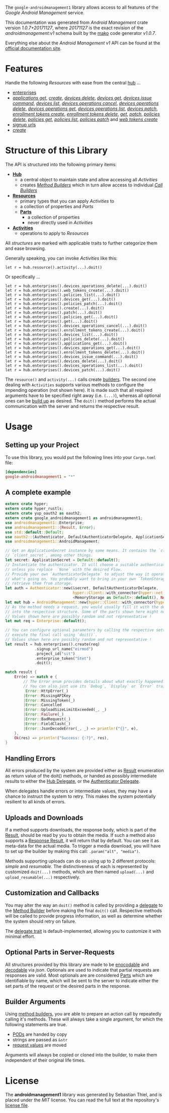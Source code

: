 <!---
DO NOT EDIT !
This file was generated automatically from 'src/mako/api/README.md.mako'
DO NOT EDIT !
-->
The `google-androidmanagement1` library allows access to all features of the *Google Android Management* service.

This documentation was generated from *Android Management* crate version *1.0.7+20171127*, where *20171127* is the exact revision of the *androidmanagement:v1* schema built by the [mako](http://www.makotemplates.org/) code generator *v1.0.7*.

Everything else about the *Android Management* *v1* API can be found at the
[official documentation site](https://developers.google.com/android/management).
# Features

Handle the following *Resources* with ease from the central [hub](https://docs.rs/google-androidmanagement1/1.0.7+20171127/google_androidmanagement1/struct.AndroidManagement.html) ... 

* [enterprises](https://docs.rs/google-androidmanagement1/1.0.7+20171127/google_androidmanagement1/struct.Enterprise.html)
 * [*applications get*](https://docs.rs/google-androidmanagement1/1.0.7+20171127/google_androidmanagement1/struct.EnterpriseApplicationGetCall.html), [*create*](https://docs.rs/google-androidmanagement1/1.0.7+20171127/google_androidmanagement1/struct.EnterpriseCreateCall.html), [*devices delete*](https://docs.rs/google-androidmanagement1/1.0.7+20171127/google_androidmanagement1/struct.EnterpriseDeviceDeleteCall.html), [*devices get*](https://docs.rs/google-androidmanagement1/1.0.7+20171127/google_androidmanagement1/struct.EnterpriseDeviceGetCall.html), [*devices issue command*](https://docs.rs/google-androidmanagement1/1.0.7+20171127/google_androidmanagement1/struct.EnterpriseDeviceIssueCommandCall.html), [*devices list*](https://docs.rs/google-androidmanagement1/1.0.7+20171127/google_androidmanagement1/struct.EnterpriseDeviceListCall.html), [*devices operations cancel*](https://docs.rs/google-androidmanagement1/1.0.7+20171127/google_androidmanagement1/struct.EnterpriseDeviceOperationCancelCall.html), [*devices operations delete*](https://docs.rs/google-androidmanagement1/1.0.7+20171127/google_androidmanagement1/struct.EnterpriseDeviceOperationDeleteCall.html), [*devices operations get*](https://docs.rs/google-androidmanagement1/1.0.7+20171127/google_androidmanagement1/struct.EnterpriseDeviceOperationGetCall.html), [*devices operations list*](https://docs.rs/google-androidmanagement1/1.0.7+20171127/google_androidmanagement1/struct.EnterpriseDeviceOperationListCall.html), [*devices patch*](https://docs.rs/google-androidmanagement1/1.0.7+20171127/google_androidmanagement1/struct.EnterpriseDevicePatchCall.html), [*enrollment tokens create*](https://docs.rs/google-androidmanagement1/1.0.7+20171127/google_androidmanagement1/struct.EnterpriseEnrollmentTokenCreateCall.html), [*enrollment tokens delete*](https://docs.rs/google-androidmanagement1/1.0.7+20171127/google_androidmanagement1/struct.EnterpriseEnrollmentTokenDeleteCall.html), [*get*](https://docs.rs/google-androidmanagement1/1.0.7+20171127/google_androidmanagement1/struct.EnterpriseGetCall.html), [*patch*](https://docs.rs/google-androidmanagement1/1.0.7+20171127/google_androidmanagement1/struct.EnterprisePatchCall.html), [*policies delete*](https://docs.rs/google-androidmanagement1/1.0.7+20171127/google_androidmanagement1/struct.EnterprisePolicyDeleteCall.html), [*policies get*](https://docs.rs/google-androidmanagement1/1.0.7+20171127/google_androidmanagement1/struct.EnterprisePolicyGetCall.html), [*policies list*](https://docs.rs/google-androidmanagement1/1.0.7+20171127/google_androidmanagement1/struct.EnterprisePolicyListCall.html), [*policies patch*](https://docs.rs/google-androidmanagement1/1.0.7+20171127/google_androidmanagement1/struct.EnterprisePolicyPatchCall.html) and [*web tokens create*](https://docs.rs/google-androidmanagement1/1.0.7+20171127/google_androidmanagement1/struct.EnterpriseWebTokenCreateCall.html)
* [signup urls](https://docs.rs/google-androidmanagement1/1.0.7+20171127/google_androidmanagement1/struct.SignupUrl.html)
 * [*create*](https://docs.rs/google-androidmanagement1/1.0.7+20171127/google_androidmanagement1/struct.SignupUrlCreateCall.html)




# Structure of this Library

The API is structured into the following primary items:

* **[Hub](https://docs.rs/google-androidmanagement1/1.0.7+20171127/google_androidmanagement1/struct.AndroidManagement.html)**
    * a central object to maintain state and allow accessing all *Activities*
    * creates [*Method Builders*](https://docs.rs/google-androidmanagement1/1.0.7+20171127/google_androidmanagement1/trait.MethodsBuilder.html) which in turn
      allow access to individual [*Call Builders*](https://docs.rs/google-androidmanagement1/1.0.7+20171127/google_androidmanagement1/trait.CallBuilder.html)
* **[Resources](https://docs.rs/google-androidmanagement1/1.0.7+20171127/google_androidmanagement1/trait.Resource.html)**
    * primary types that you can apply *Activities* to
    * a collection of properties and *Parts*
    * **[Parts](https://docs.rs/google-androidmanagement1/1.0.7+20171127/google_androidmanagement1/trait.Part.html)**
        * a collection of properties
        * never directly used in *Activities*
* **[Activities](https://docs.rs/google-androidmanagement1/1.0.7+20171127/google_androidmanagement1/trait.CallBuilder.html)**
    * operations to apply to *Resources*

All *structures* are marked with applicable traits to further categorize them and ease browsing.

Generally speaking, you can invoke *Activities* like this:

```Rust,ignore
let r = hub.resource().activity(...).doit()
```

Or specifically ...

```ignore
let r = hub.enterprises().devices_operations_delete(...).doit()
let r = hub.enterprises().web_tokens_create(...).doit()
let r = hub.enterprises().policies_list(...).doit()
let r = hub.enterprises().devices_get(...).doit()
let r = hub.enterprises().policies_patch(...).doit()
let r = hub.enterprises().create(...).doit()
let r = hub.enterprises().patch(...).doit()
let r = hub.enterprises().policies_get(...).doit()
let r = hub.enterprises().get(...).doit()
let r = hub.enterprises().devices_operations_cancel(...).doit()
let r = hub.enterprises().enrollment_tokens_create(...).doit()
let r = hub.enterprises().devices_list(...).doit()
let r = hub.enterprises().policies_delete(...).doit()
let r = hub.enterprises().applications_get(...).doit()
let r = hub.enterprises().devices_operations_get(...).doit()
let r = hub.enterprises().enrollment_tokens_delete(...).doit()
let r = hub.enterprises().devices_issue_command(...).doit()
let r = hub.enterprises().devices_delete(...).doit()
let r = hub.enterprises().devices_operations_list(...).doit()
let r = hub.enterprises().devices_patch(...).doit()
```

The `resource()` and `activity(...)` calls create [builders][builder-pattern]. The second one dealing with `Activities` 
supports various methods to configure the impending operation (not shown here). It is made such that all required arguments have to be 
specified right away (i.e. `(...)`), whereas all optional ones can be [build up][builder-pattern] as desired.
The `doit()` method performs the actual communication with the server and returns the respective result.

# Usage

## Setting up your Project

To use this library, you would put the following lines into your `Cargo.toml` file:

```toml
[dependencies]
google-androidmanagement1 = "*"
```

## A complete example

```Rust
extern crate hyper;
extern crate hyper_rustls;
extern crate yup_oauth2 as oauth2;
extern crate google_androidmanagement1 as androidmanagement1;
use androidmanagement1::Enterprise;
use androidmanagement1::{Result, Error};
use std::default::Default;
use oauth2::{Authenticator, DefaultAuthenticatorDelegate, ApplicationSecret, MemoryStorage};
use androidmanagement1::AndroidManagement;

// Get an ApplicationSecret instance by some means. It contains the `client_id` and 
// `client_secret`, among other things.
let secret: ApplicationSecret = Default::default();
// Instantiate the authenticator. It will choose a suitable authentication flow for you, 
// unless you replace  `None` with the desired Flow.
// Provide your own `AuthenticatorDelegate` to adjust the way it operates and get feedback about 
// what's going on. You probably want to bring in your own `TokenStorage` to persist tokens and
// retrieve them from storage.
let auth = Authenticator::new(&secret, DefaultAuthenticatorDelegate,
                              hyper::Client::with_connector(hyper::net::HttpsConnector::new(hyper_rustls::TlsClient::new())),
                              <MemoryStorage as Default>::default(), None);
let mut hub = AndroidManagement::new(hyper::Client::with_connector(hyper::net::HttpsConnector::new(hyper_rustls::TlsClient::new())), auth);
// As the method needs a request, you would usually fill it with the desired information
// into the respective structure. Some of the parts shown here might not be applicable !
// Values shown here are possibly random and not representative !
let mut req = Enterprise::default();

// You can configure optional parameters by calling the respective setters at will, and
// execute the final call using `doit()`.
// Values shown here are possibly random and not representative !
let result = hub.enterprises().create(req)
             .signup_url_name("eirmod")
             .project_id("sit")
             .enterprise_token("Stet")
             .doit();

match result {
    Err(e) => match e {
        // The Error enum provides details about what exactly happened.
        // You can also just use its `Debug`, `Display` or `Error` traits
         Error::HttpError(_)
        |Error::MissingAPIKey
        |Error::MissingToken(_)
        |Error::Cancelled
        |Error::UploadSizeLimitExceeded(_, _)
        |Error::Failure(_)
        |Error::BadRequest(_)
        |Error::FieldClash(_)
        |Error::JsonDecodeError(_, _) => println!("{}", e),
    },
    Ok(res) => println!("Success: {:?}", res),
}

```
## Handling Errors

All errors produced by the system are provided either as [Result](https://docs.rs/google-androidmanagement1/1.0.7+20171127/google_androidmanagement1/enum.Result.html) enumeration as return value of 
the doit() methods, or handed as possibly intermediate results to either the 
[Hub Delegate](https://docs.rs/google-androidmanagement1/1.0.7+20171127/google_androidmanagement1/trait.Delegate.html), or the [Authenticator Delegate](https://docs.rs/yup-oauth2/*/yup_oauth2/trait.AuthenticatorDelegate.html).

When delegates handle errors or intermediate values, they may have a chance to instruct the system to retry. This 
makes the system potentially resilient to all kinds of errors.

## Uploads and Downloads
If a method supports downloads, the response body, which is part of the [Result](https://docs.rs/google-androidmanagement1/1.0.7+20171127/google_androidmanagement1/enum.Result.html), should be
read by you to obtain the media.
If such a method also supports a [Response Result](https://docs.rs/google-androidmanagement1/1.0.7+20171127/google_androidmanagement1/trait.ResponseResult.html), it will return that by default.
You can see it as meta-data for the actual media. To trigger a media download, you will have to set up the builder by making
this call: `.param("alt", "media")`.

Methods supporting uploads can do so using up to 2 different protocols: 
*simple* and *resumable*. The distinctiveness of each is represented by customized 
`doit(...)` methods, which are then named `upload(...)` and `upload_resumable(...)` respectively.

## Customization and Callbacks

You may alter the way an `doit()` method is called by providing a [delegate](https://docs.rs/google-androidmanagement1/1.0.7+20171127/google_androidmanagement1/trait.Delegate.html) to the 
[Method Builder](https://docs.rs/google-androidmanagement1/1.0.7+20171127/google_androidmanagement1/trait.CallBuilder.html) before making the final `doit()` call. 
Respective methods will be called to provide progress information, as well as determine whether the system should 
retry on failure.

The [delegate trait](https://docs.rs/google-androidmanagement1/1.0.7+20171127/google_androidmanagement1/trait.Delegate.html) is default-implemented, allowing you to customize it with minimal effort.

## Optional Parts in Server-Requests

All structures provided by this library are made to be [enocodable](https://docs.rs/google-androidmanagement1/1.0.7+20171127/google_androidmanagement1/trait.RequestValue.html) and 
[decodable](https://docs.rs/google-androidmanagement1/1.0.7+20171127/google_androidmanagement1/trait.ResponseResult.html) via *json*. Optionals are used to indicate that partial requests are responses 
are valid.
Most optionals are are considered [Parts](https://docs.rs/google-androidmanagement1/1.0.7+20171127/google_androidmanagement1/trait.Part.html) which are identifiable by name, which will be sent to 
the server to indicate either the set parts of the request or the desired parts in the response.

## Builder Arguments

Using [method builders](https://docs.rs/google-androidmanagement1/1.0.7+20171127/google_androidmanagement1/trait.CallBuilder.html), you are able to prepare an action call by repeatedly calling it's methods.
These will always take a single argument, for which the following statements are true.

* [PODs][wiki-pod] are handed by copy
* strings are passed as `&str`
* [request values](https://docs.rs/google-androidmanagement1/1.0.7+20171127/google_androidmanagement1/trait.RequestValue.html) are moved

Arguments will always be copied or cloned into the builder, to make them independent of their original life times.

[wiki-pod]: http://en.wikipedia.org/wiki/Plain_old_data_structure
[builder-pattern]: http://en.wikipedia.org/wiki/Builder_pattern
[google-go-api]: https://github.com/google/google-api-go-client

# License
The **androidmanagement1** library was generated by Sebastian Thiel, and is placed 
under the *MIT* license.
You can read the full text at the repository's [license file][repo-license].

[repo-license]: https://github.com/Byron/google-apis-rsblob/master/LICENSE.md
